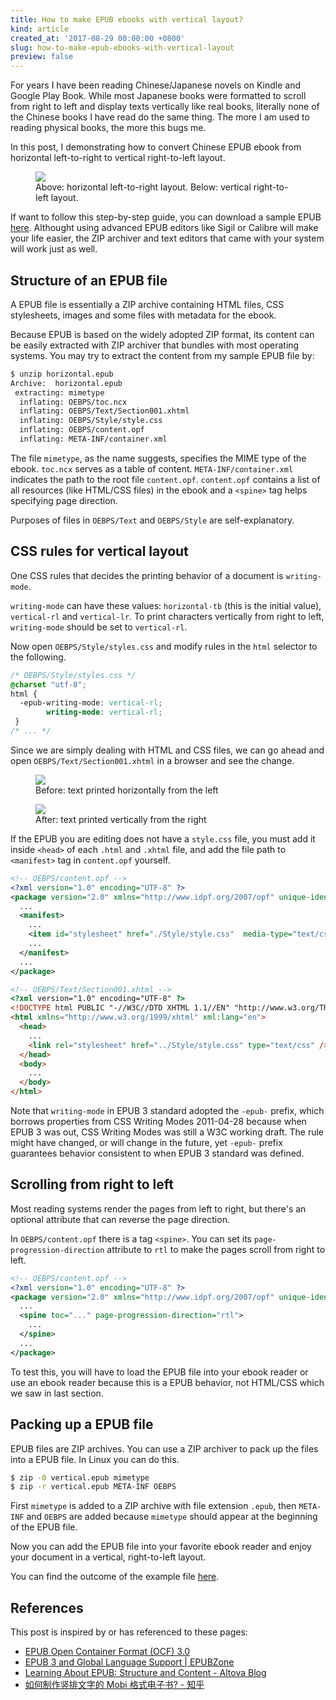 ```yaml
---
title: How to make EPUB ebooks with vertical layout?
kind: article
created_at: '2017-08-29 00:00:00 +0800'
slug: how-to-make-epub-ebooks-with-vertical-layout
preview: false
---
```


For years I have been reading Chinese/Japanese novels on Kindle and
Google Play Book. While most Japanese books were formatted to
scroll from right to left and display texts vertically like real
books, literally none of the Chinese books I have read do the same
thing. The more I am used to reading physical books, the more this bugs
me.

In this post, I demonstrating how to convert Chinese EPUB ebook from
horizontal left-to-right to vertical right-to-left layout.

<figure>
<img src='./rl-demo.png' style='max-width: 15em;'/>
<figcaption>Above: horizontal left-to-right layout. Below: vertical
right-to-left layout.</figcaption>
</figure>

If want to follow this step-by-step guide, you can download a sample
EPUB [here](https://github.com/tommyku/vertical-epub/raw/master/static/horizontal.epub).
Althought using advanced EPUB editors like Sigil or Calibre will make your life easier,
the ZIP archiver and text editors that came with your system
will work just as well.

## Structure of an EPUB file

A EPUB file is essentially a ZIP archive containing HTML files, CSS
stylesheets, images and some files with metadata for the ebook.

Because EPUB is based on the widely adopted ZIP format, its content can
be easily extracted with ZIP archiver that bundles with most operating
systems. You may try to extract the content from my sample EPUB file by:

~~~ bash
$ unzip horizontal.epub
Archive:  horizontal.epub
 extracting: mimetype
  inflating: OEBPS/toc.ncx
  inflating: OEBPS/Text/Section001.xhtml
  inflating: OEBPS/Style/style.css
  inflating: OEBPS/content.opf
  inflating: META-INF/container.xml
~~~

The file `mimetype`, as the name suggests, specifies the MIME type of
the ebook. `toc.ncx` serves as a table of content.
`META-INF/container.xml` indicates the path to the root file
`content.opf`. `content.opf` contains a list of all resources (like
HTML/CSS files) in the ebook and a `<spine>` tag helps specifying page
direction.

Purposes of files in `OEBPS/Text` and `OEBPS/Style` are self-explanatory.

## CSS rules for vertical layout

One CSS rules that decides the printing behavior of a
document is `writing-mode`.

`writing-mode` can have these values: `horizontal-tb` (this is the initial value),
`vertical-rl` and `vertical-lr`. To print characters vertically from
right to left, `writing-mode` should be set to `vertical-rl`.

Now open `OEBPS/Style/styles.css` and modify rules in the `html`
selector to the following.

~~~ css
/* OEBPS/Style/styles.css */
@charset "utf-8";
html {
  -epub-writing-mode: vertical-rl;
        writing-mode: vertical-rl;
 }
/* ... */
~~~

Since we are simply dealing with HTML and CSS files, we can go ahead and
open `OEBPS/Text/Section001.xhtml` in a browser and see the change.

<figure>
<img src='./writing-mode-initial.png' style='max-width: 15em;'/>
<figcaption>Before: text printed horizontally from the left</figcaption>
</figure>

<figure>
<img src='./writing-mode-vertical-rl.png' style='max-width: 5em;'/>
<figcaption>After: text printed vertically from the right</figcaption>
</figure>

If the EPUB you are editing does not have a `style.css` file, you
must add it inside `<head>` of each `.html` and `.xhtml` file, and add the file path to
`<manifest>` tag in `content.opf` yourself.

~~~ xml
<!-- OEBPS/content.opf -->
<?xml version="1.0" encoding="UTF-8" ?>
<package version="2.0" xmlns="http://www.idpf.org/2007/opf" unique-identifier="PrimaryID">
  ...
  <manifest>
    ...
    <item id="stylesheet" href="./Style/style.css"  media-type="text/css" />
    ...
  </manifest>
  ...
</package>
~~~

~~~ html
<!-- OEBPS/Text/Section001.xhtml -->
<?xml version="1.0" encoding="UTF-8" ?>
<!DOCTYPE html PUBLIC "-//W3C//DTD XHTML 1.1//EN" "http://www.w3.org/TR/xhtml11/DTD/xhtml11.dtd">
<html xmlns="http://www.w3.org/1999/xhtml" xml:lang="en">
  <head>
    ...
    <link rel="stylesheet" href="../Style/style.css" type="text/css" />
  </head>
  <body>
    ...
  </body>
</html>
~~~

Note that `writing-mode` in EPUB 3 standard adopted the `-epub-` prefix, which
borrows properties from CSS Writing Modes 2011-04-28 because when EPUB 3
was out, CSS Writing Modes was still a W3C working draft. The rule might
have changed, or will change in the future, yet `-epub-` prefix guarantees
behavior consistent to when EPUB 3 standard was defined.

## Scrolling from right to left

Most reading systems render the pages from left to right, but there's an optional
attribute that can reverse the page direction.

In `OEBPS/content.opf` there is a tag `<spine>`. You can set its
`page-progression-direction` attribute to `rtl` to make the pages scroll
from right to left.

~~~ xml
<!-- OEBPS/content.opf -->
<?xml version="1.0" encoding="UTF-8" ?>
<package version="2.0" xmlns="http://www.idpf.org/2007/opf" unique-identifier="PrimaryID">
  ...
  <spine toc="..." page-progression-direction="rtl">
    ...
  </spine>
  ...
</package>
~~~

To test this, you will have to load the EPUB file into your ebook reader
or use an ebook reader because this is a EPUB behavior, not HTML/CSS
which we saw in last section.

## Packing up a EPUB file

EPUB files are ZIP archives. You can use a ZIP archiver to pack up the
files into a EPUB file. In Linux you can do this.

~~~ bash
$ zip -0 vertical.epub mimetype
$ zip -r vertical.epub META-INF OEBPS
~~~

First `mimetype` is added to a ZIP archive with file extension `.epub`,
then `META-INF` and `OEBPS` are added because `mimetype` should appear
at the beginning of the EPUB file.

Now you can add the EPUB file into your favorite ebook reader and enjoy
your document in a vertical, right-to-left layout.

You can find the outcome of the example file [here](https://github.com/tommyku/vertical-epub/raw/master/static/vertical.epub).

## References

This post is inspired by or has referenced to these pages:

- [EPUB Open Container Format (OCF) 3.0](http://www.idpf.org/epub/30/spec/epub30-ocf.html)
- [EPUB 3 and Global Language Support \| EPUBZone](http://epubzone.org/news/epub-3-and-global-language-support)
- [Learning About EPUB: Structure and Content - Altova Blog](https://blog.altova.com/learning-about-epub-structure-and-content/)
- [如何制作竖排文字的 Mobi 格式电子书? - 知乎](https://www.zhihu.com/question/21234737)
